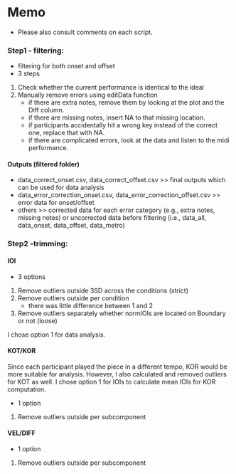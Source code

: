 # Memo
- Please also consult comments on each script.

### Step1 - filtering:
- filtering for both onset and offset
- 3 steps
1. Check whether the current performance is identical to the ideal
2. Manually remove errors using editData function
    - if there are extra notes, remove them by looking at the plot and the Diff column.
    - if there are missing notes, insert NA to that missing location.
    - if participants accidentally hit a wrong key instead of the correct one, replace that with NA.
    - if there are complicated errors, look at the data and listen to the midi performance.

#### Outputs (filtered folder)
- data_correct_onset.csv, data_correct_offset.csv >> final outputs which can be used for data analysis
- data_error_correction_onset.csv, data_error_correction_offset.csv >> error data for onset/offset
- others >> corrected data for each error category (e.g., extra notes, missing notes) or uncorrected data before filtering (i.e., data_all, data_onset, data_offset, data_metro)

### Step2 -trimming:
#### IOI
- 3 options
1. Remove outliers outside 3SD across the conditions (strict)
2. Remove outliers outside per condition
    - there was little difference between 1 and 2
3. Remove outliers separately whether normIOIs are located on Boundary or not (loose)

I chose option 1 for data analysis.

#### KOT/KOR
Since each participant played the piece in a different tempo, KOR would be more suitable for analysis. However, I also calculated and removed outliers for KOT as well. I chose option 1 for IOIs to calculate mean IOIs for KOR computation.
- 1 option
1. Remove outliers outside per subcomponent

#### VEL/DIFF
- 1 option
1. Remove outliers outside per subcomponent
